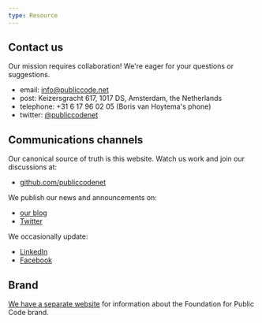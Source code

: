 ```yaml
---
type: Resource
---
```


## Contact us

Our mission requires collaboration! We're eager for your questions or suggestions.

+ email: <info@publiccode.net>
+ post: Keizersgracht 617, 1017 DS, Amsterdam, the Netherlands
+ telephone: +31 6 17 96 02 05 (Boris van Hoytema's phone)
+ twitter: [@publiccodenet](http://www.twitter.com/publiccodenet)

## Communications channels

Our canonical source of truth is this website. Watch us work and join our discussions at:

+ [github.com/publiccodenet](https://github.com/publiccodenet/)

We publish our news and announcements on:

+ [our blog](https://blog.publiccode.net/)
+ [Twitter](http://www.twitter.com/publiccodenet)

We occasionally update:
+ [LinkedIn](https://www.linkedin.com/company/27007004/admin)
+ [Facebook](http://www.facebook.com/publiccodenet/)

## Brand

[We have a separate website](https://brand.publiccode.net) for information about the Foundation for Public Code brand.
